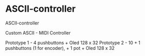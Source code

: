 # ASCII-controller
ASCII-controller

Custom ASCII - MIDI Controller

Prototype 1 - 4 pushbuttons + Oled 128 x 32
Prototype 2 - 10 + 1 pushbuttons (1 for encoder), + 1 pot + Oled 128 x 32
